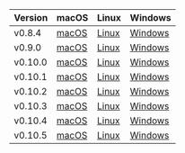| Version | macOS | Linux | Windows |
| - | - | - | - |
| v0.8.4 | [macOS](https://github.com/quintilesims/layer0/releases/download/v0.8.4/macOS.zip) | [Linux](https://github.com/quintilesims/layer0/releases/download/v0.8.4/Linux.zip) | [Windows](https://github.com/quintilesims/layer0/releases/download/v0.8.4/Windows.zip)
| v0.9.0 | [macOS](https://github.com/quintilesims/layer0/releases/download/v0.9.0/macOS.zip) | [Linux](https://github.com/quintilesims/layer0/releases/download/v0.9.0/Linux.zip) | [Windows](https://github.com/quintilesims/layer0/releases/download/v0.9.0/Windows.zip)
| v0.10.0 | [macOS](https://github.com/quintilesims/layer0/releases/download/v0.10.0/macOS.zip) | [Linux](https://github.com/quintilesims/layer0/releases/download/v0.10.0/Linux.zip) | [Windows](https://github.com/quintilesims/layer0/releases/download/v0.10.0/Windows.zip)
| v0.10.1 | [macOS](https://github.com/quintilesims/layer0/releases/download/v0.10.1/macOS.zip) | [Linux](https://github.com/quintilesims/layer0/releases/download/v0.10.1/Linux.zip) | [Windows](https://github.com/quintilesims/layer0/releases/download/v0.10.1/Windows.zip)
| v0.10.2 | [macOS](https://github.com/quintilesims/layer0/releases/download/v0.10.2/macOS.zip) | [Linux](https://github.com/quintilesims/layer0/releases/download/v0.10.2/Linux.zip) | [Windows](https://github.com/quintilesims/layer0/releases/download/v0.10.2/Windows.zip)
| v0.10.3 | [macOS](https://github.com/quintilesims/layer0/releases/download/v0.10.3/macOS.zip) | [Linux](https://github.com/quintilesims/layer0/releases/download/v0.10.3/Linux.zip) | [Windows](https://github.com/quintilesims/layer0/releases/download/v0.10.3/Windows.zip)
| v0.10.4 | [macOS](https://github.com/quintilesims/layer0/releases/download/v0.10.4/macOS.zip) | [Linux](https://github.com/quintilesims/layer0/releases/download/v0.10.4/Linux.zip) | [Windows](https://github.com/quintilesims/layer0/releases/download/v0.10.4/Windows.zip)
| v0.10.5 | [macOS](https://github.com/quintilesims/layer0/releases/download/v0.10.5/macOS.zip) | [Linux](https://github.com/quintilesims/layer0/releases/download/v0.10.5/Linux.zip) | [Windows](https://github.com/quintilesims/layer0/releases/download/v0.10.5/Windows.zip)